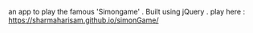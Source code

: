 an app to play the famous 'Simongame' . Built using jQuery . 
play here :
https://sharmaharisam.github.io/simonGame/

